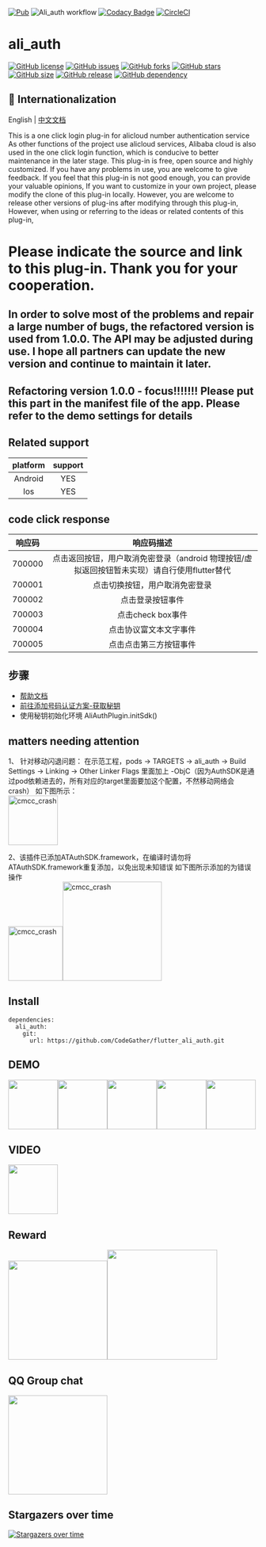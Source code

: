 [![Pub](https://img.shields.io/pub/v/ali_auth.svg)](https://pub.flutter-io.cn/packages/ali_auth)
![Ali_auth workflow](https://github.com/CodeGather/flutter_ali_auth/actions/workflows/actions_analysis.yml/badge.svg)
[![Codacy Badge](https://app.codacy.com/project/badge/Grade/8f5d7a0c1e5b4efebcd0502df53a61d0)](https://www.codacy.com/gh/CodeGather/flutter_ali_auth/dashboard?utm_source=github.com&amp;utm_medium=referral&amp;utm_content=CodeGather/flutter_ali_auth&amp;utm_campaign=Badge_Grade)
[![CircleCI](https://circleci.com/gh/CodeGather/flutter_ali_auth/tree/master.svg?style=svg)](https://circleci.com/gh/CodeGather/flutter_ali_auth/tree/master)


# ali_auth

[![GitHub license](https://img.shields.io/github/license/CodeGather/flutter_ali_auth?style=social)](https://github.com/CodeGather/flutter_ali_auth/blob/master/LICENSE)
[![GitHub issues](https://img.shields.io/github/issues/CodeGather/flutter_ali_auth?style=social)](https://github.com/CodeGather/flutter_ali_auth/issues)
[![GitHub forks](https://img.shields.io/github/forks/CodeGather/flutter_ali_auth?style=social)](https://github.com/CodeGather/flutter_ali_auth/network)
[![GitHub stars](https://img.shields.io/github/stars/CodeGather/flutter_ali_auth?style=social)](https://github.com/CodeGather/flutter_ali_auth/stargazers)
[![GitHub size](https://img.shields.io/github/repo-size/CodeGather/flutter_ali_auth?style=social)](https://github.com/CodeGather/flutter_ali_auth)
[![GitHub release](https://img.shields.io/github/v/release/CodeGather/flutter_ali_auth?style=social)](https://github.com/CodeGather/flutter_ali_auth/releases)
[![GitHub dependency](https://img.shields.io/librariesio/github/CodeGather/flutter_ali_auth?style=social)](https://github.com/CodeGather/flutter_ali_auth)


## :large_blue_circle: Internationalization

English | [中文文档](README_zh.md)

This is a one click login plug-in for alicloud number authentication service
As other functions of the project use alicloud services, Alibaba cloud is also used in the one click login function, which is conducive to better maintenance in the later stage.
This plug-in is free, open source and highly customized. If you have any problems in use, you are welcome to give feedback. If you feel that this plug-in is not good enough, you can provide your valuable opinions,
If you want to customize in your own project, please modify the clone of this plug-in locally. However, you are welcome to release other versions of plug-ins after modifying through this plug-in,
However, when using or referring to the ideas or related contents of this plug-in,   
 
# Please indicate the source and link to this plug-in. Thank you for your cooperation.  


## In order to solve most of the problems and repair a large number of bugs, the refactored version is used from 1.0.0. The API may be adjusted during use. I hope all partners can update the new version and continue to maintain it later.    
 

## Refactoring version 1.0.0 - focus!!!!!!! Please put this part in the manifest file of the app. Please refer to the demo settings for details

## Related support

|    platform  | support  |
| :------:|:----:|
| Android  | YES |
| Ios      | YES |

## code click response

|    响应码  | 响应码描述  |
| :--------:|:----------:|
| 700000    | 点击返回按钮，⽤户取消免密登录（android 物理按钮/虚拟返回按钮暂未实现）请自行使用flutter替代 |
| 700001    | 点击切换按钮，⽤户取消免密登录 |
| 700002    | 点击登录按钮事件 |
| 700003    | 点击check box事件 |
| 700004    | 点击协议富⽂本⽂字事件 |
| 700005    | 点击点击第三方按钮事件 |

## 步骤

- [帮助文档](https://help.aliyun.com/product/75010.html)
- [前往添加号码认证方案-获取秘钥](https://dypns.console.aliyun.com/?spm=5176.12818093.favorites.ddypns.488716d0ttKe13#/)
- 使用秘钥初始化环境 AliAuthPlugin.initSdk()

## matters needing attention

1、 针对移动闪退问题：
在示范工程，pods -> TARGETS -> ali_auth -> Build Settings -> Linking -> Other Linker Flags 里面加上 -ObjC（因为AuthSDK是通过pod依赖进去的，所有对应的target里面要加这个配置，不然移动网络会crash）
如下图所示：  
<img src="https://raw.githubusercontent.com/CodeGather/flutter_ali_auth/master/screenshot/error_add.jpg" alt="cmcc_crash" width="100">

2、该插件已添加ATAuthSDK.framework，在编译时请勿将ATAuthSDK.framework重复添加，以免出现未知错误
如下图所示添加的为错误操作  
<img src="https://raw.githubusercontent.com/CodeGather/flutter_ali_auth/master/screenshot/error_add.jpg" alt="cmcc_crash" width="110"><img src="https://raw.githubusercontent.com/CodeGather/flutter_ali_auth/master/screenshot/error_add2.png" alt="cmcc_crash" width="200">
  
## Install    
```
dependencies:
  ali_auth:
    git:
      url: https://github.com/CodeGather/flutter_ali_auth.git
```

## DEMO    
  
<img src="https://raw.githubusercontent.com/CodeGather/flutter_ali_auth/master/screenshot/Screenshot_20220517_123128.jpg" width="100"><img src="https://raw.githubusercontent.com/CodeGather/flutter_ali_auth/master/screenshot/Screenshot_20220517_120625.jpg" width="100"><img src="https://raw.githubusercontent.com/CodeGather/flutter_ali_auth/master/screenshot/Screenshot_20220517_120629.jpg" width="100"><img src="https://raw.githubusercontent.com/CodeGather/flutter_ali_auth/master/screenshot/Screenshot_20220517_120634.jpg" width="100"><img src="https://raw.githubusercontent.com/CodeGather/flutter_ali_auth/master/screenshot/Screenshot_20220517_120649.jpg" width="100">
  
## VIDEO
  
<img src="https://raw.githubusercontent.com/CodeGather/flutter_ali_auth/master/screenshot/SVID_20220517_120504.gif" width="100"> 

## Reward

<img src="https://raw.githubusercontent.com/CodeGather/flutter_ali_auth/master/screenshot/play_al.jpg" width="200"><img src="https://raw.githubusercontent.com/CodeGather/flutter_ali_auth/master/screenshot/play_wx.jpg" width="222">  

## QQ Group chat

<img src="https://raw.githubusercontent.com/CodeGather/flutter_ali_auth/master/screenshot/play_qq.jpg" width="200">

## Stargazers over time

[![Stargazers over time](https://starchart.cc/CodeGather/flutter_ali_auth.svg)](https://starchart.cc/CodeGather/flutter_ali_auth)

